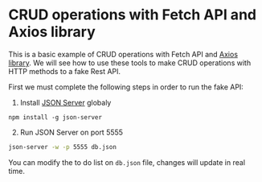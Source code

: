 # CRUD operations with Fetch API and Axios library

This is a basic example of CRUD operations with Fetch API and [Axios library](https://axios-http.com/docs/intro). We will see how to use these tools to make CRUD operations with HTTP methods to a fake Rest API. 


First we must complete the following steps in order to run the fake API:

1) Install [JSON Server](https://www.npmjs.com/package/json-server) globaly

```
npm install -g json-server
```


2) Run JSON Server on port 5555

```bash
json-server -w -p 5555 db.json
```

You can modify the to do list on `db.json` file, changes will update in real time.